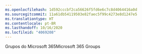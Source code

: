 ```yaml
---
ms.openlocfilehash: 1d592cccbf2ca56626f5fd6e6c7c8d4064416a0d
ms.sourcegitcommit: 11a61db54119503e82faec5f99c4273e8d1247e5
ms.translationtype: HT
ms.contentlocale: pt-BR
ms.lasthandoff: 10/16/2020
ms.locfileid: "4069208"
---
```

<span data-ttu-id="39d2f-101">Grupos do Microsoft 365</span><span class="sxs-lookup"><span data-stu-id="39d2f-101">Microsoft 365 Groups</span></span>